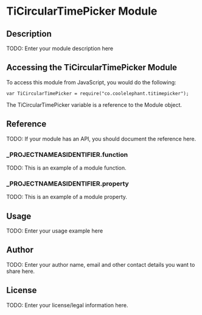 # TiCircularTimePicker Module

## Description

TODO: Enter your module description here

## Accessing the TiCircularTimePicker Module

To access this module from JavaScript, you would do the following:

	var TiCircularTimePicker = require("co.coolelephant.titimepicker");

The TiCircularTimePicker variable is a reference to the Module object.	

## Reference

TODO: If your module has an API, you should document
the reference here.

### ___PROJECTNAMEASIDENTIFIER__.function

TODO: This is an example of a module function.

### ___PROJECTNAMEASIDENTIFIER__.property

TODO: This is an example of a module property.

## Usage

TODO: Enter your usage example here

## Author

TODO: Enter your author name, email and other contact
details you want to share here. 

## License

TODO: Enter your license/legal information here.
